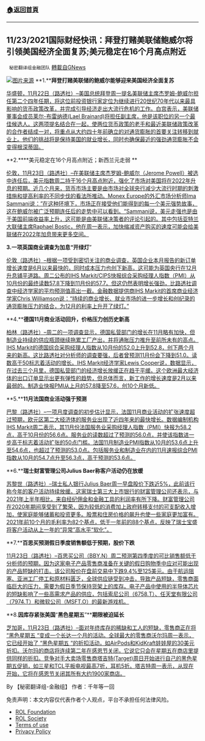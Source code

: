 ###  [:house:返回首頁](https://github.com/ourhimalayas/txt)
---


## 11/23/2021国际财经快讯：拜登打赌美联储鲍威尔将引领美国经济全面复苏;美元稳定在16个月高点附近
` 秘密翻译组金融团队` [轉載自GNews](https://gnews.org/zh-hans/1688787/)

![](https://assets.gnews.org/wp-content/uploads/2021/11/图片1-104.png)[图片来源](https://list23.com/img/biden-bets-fed-s-powell-can-usher-in-full-u-s-economic-recovery.jpeg)
**1.****拜登打赌美联储的鲍威尔能够迎来美国经济全面复苏**

[华盛顿，11月22日（路透社）–美国总统拜登周一提名美联储主席杰罗姆-鲍威尔担任第二个四年任期，将这位前投资银行家定位为继续进行20世纪70年代以来最具影响的货币政策改革，并完成引导经济走出大流行危机的工作。白宫表示，美联储董事会成员莱尔-布雷纳德(Lael Brainard)将担任副主席，他是该职位的另一个最佳候选人。这两项提名结合在一起，使两位货币政策的老手和最近美联储政策改革的合作者结成一对，将重点从大约四十年前确立的对通货膨胀的首要关注转移到就业上。他们的挑战将是保持美国的就业增长，同时也确保最近的强劲通货膨胀不会变得根深蒂固。](https://www.reuters.com/markets/us/powell-tapped-second-term-fed-chair-2021-11-22/)

**2.****美元稳定在16个月高点附近；新西兰元走弱 **

[伦敦，11月23日（路透社）–在美联储主席杰罗姆-鲍威尔（Jerome Powell）被选中连任后，美元指数周二持于16个月高点附近，强化了市场对美国将在2022年升息的预期。近几个月来，货币市场主要是由市场对全球央行减少大流行时期的刺激措施和提高利率的不同步伐的看法所推动。Monex Europe的外汇市场分析师Ima Sammani说：”在这种环境下，市场正在接受他们能得到的每一个美元强势故事，这在鲍威尔被广泛预期连任后的走势中可以看到。“Sammani说，美元走强也是由于美国前端收益率上升，这可能是由美联储决策者的评论引起的。其中包括亚特兰大联储主席Raphael Bostic，他在周一表示，加快缩减资产购买的速度可能会给美联储在2022年加息带来更多空间。](https://www.reuters.com/markets/europe/dollar-hits-16-month-high-expectations-2022-us-rate-rise-2021-11-23/)

**3.一项英国商业调查为加息“开绿灯**”

[伦敦（路透社）–根据一项受到密切关注的商业调查，英国企业本月报告的新订单增长速度是6月以来最快的，同时成本压力也创下新高，这可能为英国央行在12月升息铺平道路。周二公布的IHS Markit/CIPS快报综合采购经理人指数（PMI）从10月份的最终读数57.8下降到11月份的57.7。但这仍然表明增长强劲，比路透社调查中经济学家的平均预测值高出一截。金融数据提供商IHS Markit的首席商业经济学家Chris Williamson说：“持续的商业增长、就业市场的进一步增长和创纪录的通货膨胀压力的结合，为12月的利率上升开了绿灯。”](https://www.oann.com/uk-business-survey-gives-green-light-for-rate-rise-ihs-markit/)

**4.****德国11月商业活动回升，价格压力创历史新高**

[柏林（路透社）–周二的一项调查显示，德国私营部门的增长在11月略有加快，但制造业持续的供应瓶颈继续拖累工厂产出，并将通胀压力推升至前所未有的高点。IHS Markit的德国综合采购经理人指数从10月份的52.0上升到52.8，创下两个月来的新高。这比路透社对分析师的调查要强，后者曾预测11月份会下降到51.0。读数高于50标志着活动的增长。IHS Markit经济学家Lewis Cooper说，数据显示，在过去三个月里，德国私营部门的经济增长放缓正在趋于平缓。这个欧洲最大经济体的出口订单显示出更有弹性的趋势，但总体而言，新工作的增长速度是2月以来最弱的。制造业快报PMI从上月的57.8降至57.6，创10个月新低。](https://www.oann.com/german-business-activity-picks-up-in-november-as-price-pressures-hit-record-high-pmi/)

**5.****11月法国商业活动强于预测**

[巴黎（路透社）–一项月度调查的初步估计显示，法国11月商业活动的扩张速度超过预期，欧元区第二大经济体的服务业出现了近四年来的最快增长。数据编制机构IHS Markit周二表示，其11月份法国服务业采购经理人指数（PMI）快报为58.2点，高于10月份的56.6点。服务业的读数超过了预测的56.0点，并使该指数进一步高于标志着活动扩张的50点门槛。法国11月制造业PMI指数从10月的53.6点上升至54.6点，也超过了预测的53.0点。包括服务业和制造业在内的11月速报综合PMI指数从10月的54.7点升至56.3点，高于预测的53.6点。](https://www.oann.com/french-business-activity-stronger-than-forecast-in-nov-flash-pmi/)

**6.****瑞士财富管理公司Julius Baer称客户活动仍在放缓**

[苏黎世（路透社）–瑞士私人银行Julius Baer周一早盘股价下跌近5%，此前该行称今年的客户活动持续放缓。这家瑞士第三大上市银行的财富管理公司还表示，与2021年上半年相比，来自经纪佣金和金融工具的利润率有所下降。财富管理公司在2020年期间享受到了繁荣，因为较低的消费加上政府转移支付的可支配收入增加，使家庭能够储蓄和投资更多。股票和住房价格的飙升也使一些家庭更加富有。2021年前10个月的毛利率为82个基点，低于一年前的88个基点，反映了瑞士宝盛将客户活动从上一年的“异常”高水平“软化”。](https://www.oann.com/swiss-wealth-manager-julius-baer-says-client-activity-still-slowing/)

**7.****百思买预测假日季度销售额低于预期，股价下跌**

[11月23日（路透社）–百思买公司（BBY.N）周二预测第四季度的可比销售额低于分析师的预期，因为这家电子产品零售商准备在关键的假日购物季中应对可能出现的产品短缺的打击。该公司股价在盘前交易中下跌9.4%至125美元。由于航运阻塞、亚洲工厂停工和原材料匮乏，全球供应链受到冲击，导致产品短缺，零售商面临巨大的压力，需要为假日季节保持货架上的库存。电子产品中使用的半导体芯片的短缺影响了一些高需求产品的供应，包括索尼公司（6758.T）、任天堂有限公司（7974.T）和微软公司（MSFT.O）的最新游戏机。](https://www.reuters.com/business/retail-consumer/best-buy-forecasts-holiday-quarter-comparable-sales-below-estimates-2021-11-23/)

**8.****因库存紧张美国****“****黑色星期五****”****期限被迫延长**

[芝加哥，11月23日（路透社）–面对年终库存的稀缺和工人的短缺，零售商正在将 “黑色星期五 “变成一个长达一个月的活动。全球最大的零售商沃尔玛周一表示，它已经开始了 “黑色星期五 “的折扣活动，如AirPods和KidKraft娃娃屋的30美元折扣。沃尔玛的商店将连续第二年在感恩节关闭，它说它只会在星期五在商店里提供同样的折扣。竞争对手大卖场零售商塔吉特(Target)周日开始进行自己的黑色星期五促销，如三星和TCL平板电视最高7折，耳机5折。塔吉特周一表示，从现在开始，它将在感恩节关闭其所有大约1900家商店。](https://www.reuters.com/business/retail-consumer/with-us-inventories-tight-black-friday-drags-through-november-2021-11-23/)

By 【秘密翻译组-金融组】
作者：千年等一回

 

免责声明：本文内容仅代表作者个人观点，平台不承担任何法律风险。

- [ROL Foundation](https://rolfoundation.org/)
- [ROL Society](https://rolsociety.org/)
- [Terms of use](https://gnews.org/terms-of-use-3/)
- [Privacy Policy](https://gnews.org/privacy-policy/)
